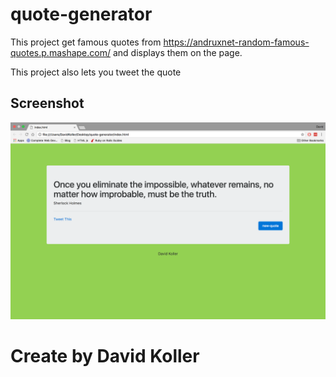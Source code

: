 quote-generator
=================================

This project get famous quotes from https://andruxnet-random-famous-quotes.p.mashape.com/ and displays them on the page.

This project also lets you tweet the quote

## Screenshot
[![IMAGE ALT TEXT HERE](https://github.com/kolldavi/Web-Development/blob/master/quote-generator/quoteGeneratorScreenShot.png?raw=true)](https://kolldavi.github.io/Web-Development/quote-generator/index.html)



Create by David Koller
=======================

